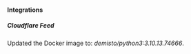 
#### Integrations

##### Cloudflare Feed

Updated the Docker image to: *demisto/python3:3.10.13.74666*.
